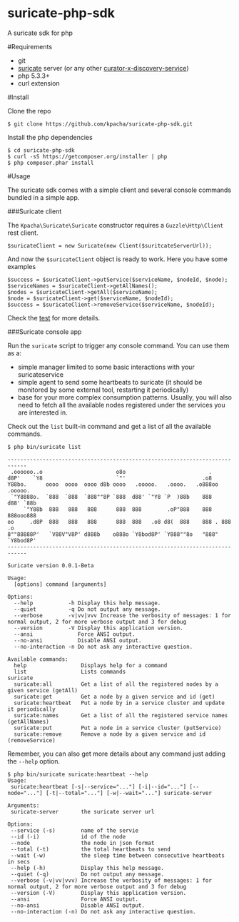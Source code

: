 suricate-php-sdk
================

A suricate sdk for php

#Requirements

* git
* [suricate](https://github.com/kpacha/suricate) server (or any other [curator-x-discovery-service](http://curator.apache.org/curator-x-discovery-server/index.html))
* php 5.3.3+
* curl extension

#Install

Clone the repo

    $ git clone https://github.com/kpacha/suricate-php-sdk.git

Install the php dependencies

    $ cd suricate-php-sdk
    $ curl -sS https://getcomposer.org/installer | php
    $ php composer.phar install

#Usage

The suricate sdk comes with a simple client and several console commands bundled in a simple app.

###Suricate client

The `Kpacha\Suricate\Suricate` constructor requires a `Guzzle\Http\Client` rest client. 

    $suricateClient = new Suricate(new Client($suritcateServerUrl));

And now the `$suricateClient` object is ready to work. Here you have some examples

    $success = $suricateClient->putService($serviceName, $nodeId, $node);
    $serviceNames = $suricateClient->getAllNames();
    $nodes = $suricateClient->getAll($serviceName);
    $node = $suricateClient->get($serviceName, $nodeId);
    $success = $suricateClient->removeService($serviceName, $nodeId);

Check the [test](tests/SuricateTest.php) for more details.

###Suricate console app

Run the `suricate` script to trigger any console command. You can use them as a:

* simple manager limited to some basic interactions with your suricateservice
* simple agent to send some heartbeats to suricate (it should be monitored by some external tool, restarting it periodically)
* base for your more complex consumption patterns. Usually, you will also need to fetch all the available nodes registered under the services you are interested in.

Check out the `list` built-in command and get a list of all the available commands.

    $ php bin/suricate list
    
    ----------------------------------------------------------------------------
     .oooooo..o                       o8o                          .             
    d8P'    `Y8                       `"'                        .o8             
    Y88bo.      oooo  oooo  oooo d8b oooo   .ooooo.   .oooo.   .o888oo  .ooooo.  
     `"Y8888o.  `888  `888  `888""8P `888  d88' `"Y8 `P  )88b    888   d88' `88b 
         `"Y88b  888   888   888      888  888        .oP"888    888   888ooo888 
    oo     .d8P  888   888   888      888  888   .o8 d8(  888    888 . 888    .o 
    8""88888P'   `V88V"V8P' d888b    o888o `Y8bod8P' `Y888""8o   "888" `Y8bod8P' 
    ----------------------------------------------------------------------------

    Suricate version 0.0.1-Beta

    Usage:
      [options] command [arguments]

    Options:
      --help           -h Display this help message.
      --quiet          -q Do not output any message.
      --verbose        -v|vv|vvv Increase the verbosity of messages: 1 for normal output, 2 for more verbose output and 3 for debug
      --version        -V Display this application version.
      --ansi              Force ANSI output.
      --no-ansi           Disable ANSI output.
      --no-interaction -n Do not ask any interactive question.

    Available commands:
      help                 Displays help for a command
      list                 Lists commands
    suricate
      suricate:all         Get a list of all the registered nodes by a given service (getAll)
      suricate:get         Get a node by a given service and id (get)
      suricate:heartbeat   Put a node by in a service cluster and update it periodically
      suricate:names       Get a list of all the registered service names (getAllNames)
      suricate:put         Put a node in a service cluster (putService)
      suricate:remove      Remove a node by a given service and id (removeService)

Remember, you can also get more details about any command just adding the `--help` option.

    $ php bin/suricate suricate:heartbeat --help
    Usage:
     suricate:heartbeat [-s|--service="..."] [-i|--id="..."] [--node="..."] [-t|--total="..."] [-w|--wait="..."] suricate-server

    Arguments:
     suricate-server       the suricate server url

    Options:
     --service (-s)        name of the servie
     --id (-i)             id of the node
     --node                the node in json format
     --total (-t)          the total heartbeats to send
     --wait (-w)           the sleep time between consecutive heartbeats in secs
     --help (-h)           Display this help message.
     --quiet (-q)          Do not output any message.
     --verbose (-v|vv|vvv) Increase the verbosity of messages: 1 for normal output, 2 for more verbose output and 3 for debug
     --version (-V)        Display this application version.
     --ansi                Force ANSI output.
     --no-ansi             Disable ANSI output.
     --no-interaction (-n) Do not ask any interactive question.

